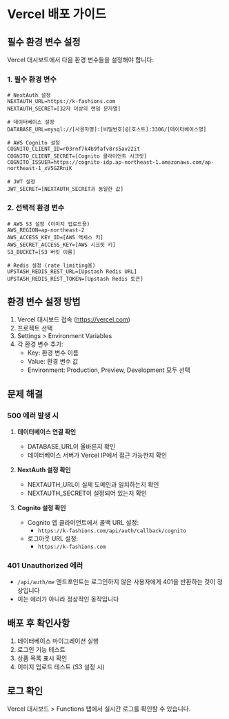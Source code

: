 # Vercel 배포 가이드

## 필수 환경 변수 설정

Vercel 대시보드에서 다음 환경 변수들을 설정해야 합니다:

### 1. 필수 환경 변수

```env
# NextAuth 설정
NEXTAUTH_URL=https://k-fashions.com
NEXTAUTH_SECRET=[32자 이상의 랜덤 문자열]

# 데이터베이스 설정
DATABASE_URL=mysql://[사용자명]:[비밀번호]@[호스트]:3306/[데이터베이스명]

# AWS Cognito 설정
COGNITO_CLIENT_ID=r03rnf7k4b9fafv8rs5av22it
COGNITO_CLIENT_SECRET=[Cognito 클라이언트 시크릿]
COGNITO_ISSUER=https://cognito-idp.ap-northeast-1.amazonaws.com/ap-northeast-1_xV5GZRniK

# JWT 설정
JWT_SECRET=[NEXTAUTH_SECRET과 동일한 값]
```

### 2. 선택적 환경 변수

```env
# AWS S3 설정 (이미지 업로드용)
AWS_REGION=ap-northeast-2
AWS_ACCESS_KEY_ID=[AWS 액세스 키]
AWS_SECRET_ACCESS_KEY=[AWS 시크릿 키]
S3_BUCKET=[S3 버킷 이름]

# Redis 설정 (rate limiting용)
UPSTASH_REDIS_REST_URL=[Upstash Redis URL]
UPSTASH_REDIS_REST_TOKEN=[Upstash Redis 토큰]
```

## 환경 변수 설정 방법

1. Vercel 대시보드 접속 (https://vercel.com)
2. 프로젝트 선택
3. Settings > Environment Variables
4. 각 환경 변수 추가:
   - Key: 환경 변수 이름
   - Value: 환경 변수 값
   - Environment: Production, Preview, Development 모두 선택

## 문제 해결

### 500 에러 발생 시

1. **데이터베이스 연결 확인**
   - DATABASE_URL이 올바른지 확인
   - 데이터베이스 서버가 Vercel IP에서 접근 가능한지 확인

2. **NextAuth 설정 확인**
   - NEXTAUTH_URL이 실제 도메인과 일치하는지 확인
   - NEXTAUTH_SECRET이 설정되어 있는지 확인

3. **Cognito 설정 확인**
   - Cognito 앱 클라이언트에서 콜백 URL 설정:
     - `https://k-fashions.com/api/auth/callback/cognito`
   - 로그아웃 URL 설정:
     - `https://k-fashions.com`

### 401 Unauthorized 에러

- `/api/auth/me` 엔드포인트는 로그인하지 않은 사용자에게 401을 반환하는 것이 정상입니다
- 이는 에러가 아니라 정상적인 동작입니다

## 배포 후 확인사항

1. 데이터베이스 마이그레이션 실행
2. 로그인 기능 테스트
3. 상품 목록 표시 확인
4. 이미지 업로드 테스트 (S3 설정 시)

## 로그 확인

Vercel 대시보드 > Functions 탭에서 실시간 로그를 확인할 수 있습니다.